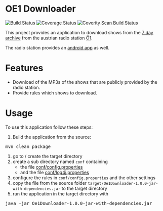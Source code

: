 # OE1 Downloader

[![Build Status](https://app.travis-ci.com/phvogt/Oe1Downloader.svg?branch=master)](https://app.travis-ci.com/github/phvogt/Oe1Downloader)
[![Coverage Status](https://coveralls.io/repos/github/phvogt/Oe1Downloader/badge.svg?branch=master)](https://coveralls.io/github/phvogt/Oe1Downloader?branch=master)
[![Coverity Scan Build Status](https://img.shields.io/coverity/scan/6414.svg)](https://scan.coverity.com/projects/phvogt-oe1downloader)

This project provides an application to download shows from the [7 day archive](https://oe1.orf.at/player/) from the austrian radio station [Ö1](https://oe1.orf.at).

The radio station provides an [android app](https://play.google.com/store/apps/details?id=com.nousguide.oe1&hl=en) as well.

# Features

* Download of the MP3s of the shows that are publicly provided by the radio station.
* Provide rules which shows to download.

# Usage

To use this application follow these steps:

1. Build the application from the source:
<pre>
mvn clean package
</pre>
1. go to / create the target directory
1. create a sub directory named `conf` containing
    * the file [conf/config.properties](conf/config.properties)
    * and the file [conf/log4j.properties](conf/log4j.properties)
1. configure the rules in `conf/config.properties` and the other settings
1. copy the file from the source folder `target/Oe1Downloader-1.0.0-jar-with-dependencies.jar` to the target 
directory
1. run the application in the target directory with
<pre>
java -jar Oe1Downloader-1.0.0-jar-with-dependencies.jar
</pre>
